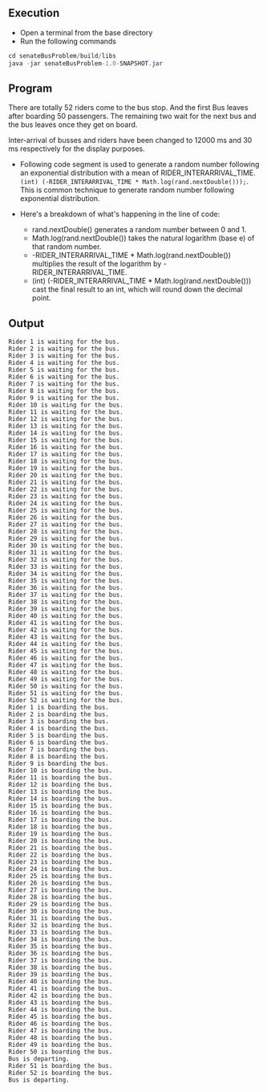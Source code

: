 ## Execution

* Open a terminal from the base directory
* Run the following commands

```java 
cd senateBusProblem/build/libs
java -jar senateBusProblem-1.0-SNAPSHOT.jar
```

## Program

There are totally 52 riders come to the bus stop. And the first Bus leaves after boarding 50 passengers. The remaining two wait for the next bus and the bus leaves once they get on board.

Inter-arrival of busses and riders have been changed to 12000 ms and 30 ms respectively for the display purposes.
-  Following code segment is used to generate a random number following an exponential distribution with a mean of RIDER_INTERARRIVAL_TIME. ```(int) (-RIDER_INTERARRIVAL_TIME * Math.log(rand.nextDouble()));```. This is common technique to generate random number following exponential distribution.

- Here's a breakdown of what's happening in the line of code:

    - rand.nextDouble() generates a random number between 0 and 1.
    - Math.log(rand.nextDouble()) takes the natural logarithm (base e) of that random number.
    - -RIDER_INTERARRIVAL_TIME * Math.log(rand.nextDouble()) multiplies the result of the logarithm by -RIDER_INTERARRIVAL_TIME.
    - (int) (-RIDER_INTERARRIVAL_TIME * Math.log(rand.nextDouble())) cast the final result to an int, which will round down the decimal point.

## Output


```
Rider 1 is waiting for the bus.
Rider 2 is waiting for the bus.
Rider 3 is waiting for the bus.
Rider 4 is waiting for the bus.
Rider 5 is waiting for the bus.
Rider 6 is waiting for the bus.
Rider 7 is waiting for the bus.
Rider 8 is waiting for the bus.
Rider 9 is waiting for the bus.
Rider 10 is waiting for the bus.
Rider 11 is waiting for the bus.
Rider 12 is waiting for the bus.
Rider 13 is waiting for the bus.
Rider 14 is waiting for the bus.
Rider 15 is waiting for the bus.
Rider 16 is waiting for the bus.
Rider 17 is waiting for the bus.
Rider 18 is waiting for the bus.
Rider 19 is waiting for the bus.
Rider 20 is waiting for the bus.
Rider 21 is waiting for the bus.
Rider 22 is waiting for the bus.
Rider 23 is waiting for the bus.
Rider 24 is waiting for the bus.
Rider 25 is waiting for the bus.
Rider 26 is waiting for the bus.
Rider 27 is waiting for the bus.
Rider 28 is waiting for the bus.
Rider 29 is waiting for the bus.
Rider 30 is waiting for the bus.
Rider 31 is waiting for the bus.
Rider 32 is waiting for the bus.
Rider 33 is waiting for the bus.
Rider 34 is waiting for the bus.
Rider 35 is waiting for the bus.
Rider 36 is waiting for the bus.
Rider 37 is waiting for the bus.
Rider 38 is waiting for the bus.
Rider 39 is waiting for the bus.
Rider 40 is waiting for the bus.
Rider 41 is waiting for the bus.
Rider 42 is waiting for the bus.
Rider 43 is waiting for the bus.
Rider 44 is waiting for the bus.
Rider 45 is waiting for the bus.
Rider 46 is waiting for the bus.
Rider 47 is waiting for the bus.
Rider 48 is waiting for the bus.
Rider 49 is waiting for the bus.
Rider 50 is waiting for the bus.
Rider 51 is waiting for the bus.
Rider 52 is waiting for the bus.
Rider 1 is boarding the bus.
Rider 2 is boarding the bus.
Rider 3 is boarding the bus.
Rider 4 is boarding the bus.
Rider 5 is boarding the bus.
Rider 6 is boarding the bus.
Rider 7 is boarding the bus.
Rider 8 is boarding the bus.
Rider 9 is boarding the bus.
Rider 10 is boarding the bus.
Rider 11 is boarding the bus.
Rider 12 is boarding the bus.
Rider 13 is boarding the bus.
Rider 14 is boarding the bus.
Rider 15 is boarding the bus.
Rider 16 is boarding the bus.
Rider 17 is boarding the bus.
Rider 18 is boarding the bus.
Rider 19 is boarding the bus.
Rider 20 is boarding the bus.
Rider 21 is boarding the bus.
Rider 22 is boarding the bus.
Rider 23 is boarding the bus.
Rider 24 is boarding the bus.
Rider 25 is boarding the bus.
Rider 26 is boarding the bus.
Rider 27 is boarding the bus.
Rider 28 is boarding the bus.
Rider 29 is boarding the bus.
Rider 30 is boarding the bus.
Rider 31 is boarding the bus.
Rider 32 is boarding the bus.
Rider 33 is boarding the bus.
Rider 34 is boarding the bus.
Rider 35 is boarding the bus.
Rider 36 is boarding the bus.
Rider 37 is boarding the bus.
Rider 38 is boarding the bus.
Rider 39 is boarding the bus.
Rider 40 is boarding the bus.
Rider 41 is boarding the bus.
Rider 42 is boarding the bus.
Rider 43 is boarding the bus.
Rider 44 is boarding the bus.
Rider 45 is boarding the bus.
Rider 46 is boarding the bus.
Rider 47 is boarding the bus.
Rider 48 is boarding the bus.
Rider 49 is boarding the bus.
Rider 50 is boarding the bus.
Bus is departing.
Rider 51 is boarding the bus.
Rider 52 is boarding the bus.
Bus is departing.
```
